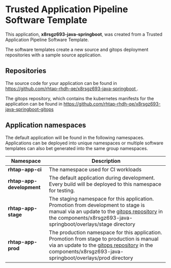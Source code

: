 # Trusted Application Pipeline Software Template

This application, **x8rsgz693-java-springboot**, was created from a Trusted Application Pipeline Software Template.

The software templates create a new source and gitops deployment repositories with a sample source application. 

## Repositories

The source code for your application can be found in [https://github.com/rhtap-rhdh-qe/x8rsgz693-java-springboot ](https://github.com/rhtap-rhdh-qe/x8rsgz693-java-springboot ).
 
The gitops repository, which contains the kubernetes manifests for the application can be found in 
[https://github.com/rhtap-rhdh-qe/x8rsgz693-java-springboot-gitops ](https://github.com/rhtap-rhdh-qe/x8rsgz693-java-springboot-gitops ) 

## Application namespaces 

The default application will be found in the following namespaces. Applications can be deployed into unique namespaces or multiple software templates can also bet generated into the same group namespaces.  

|  Namespace   |  Description   |  
| -------- | -------- |
| **rhtap-app-ci** | The namespace used for CI workloads |
| **rhtap-app-development** | The default application during development. Every build will be deployed to this namespace for testing. |
| **rhtap-app-stage** | The staging namespace for this application. Promotion from development to stage is manual via an update to the [gitops repository](https://github.com/rhtap-rhdh-qe/x8rsgz693-java-springboot-gitops ) in the components/x8rsgz693-java-springboot/overlays/stage directory |
| **rhtap-app-prod** | The production namespace for this application. Promotion from stage to production is manual via an update to the [gitops repository](https://github.com/rhtap-rhdh-qe/x8rsgz693-java-springboot-gitops ) in the components/x8rsgz693-java-springboot/overlays/prod directory |